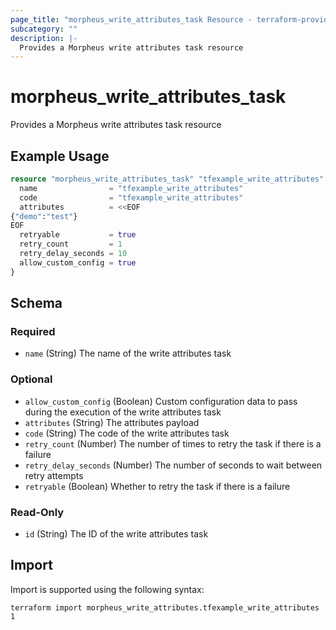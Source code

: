 ```yaml
---
page_title: "morpheus_write_attributes_task Resource - terraform-provider-morpheus"
subcategory: ""
description: |-
  Provides a Morpheus write attributes task resource
---
```


# morpheus_write_attributes_task

Provides a Morpheus write attributes task resource

## Example Usage

```terraform
resource "morpheus_write_attributes_task" "tfexample_write_attributes" {
  name                = "tfexample_write_attributes"
  code                = "tfexample_write_attributes"
  attributes          = <<EOF
{"demo":"test"}
EOF
  retryable           = true
  retry_count         = 1
  retry_delay_seconds = 10
  allow_custom_config = true
}
```

<!-- schema generated by tfplugindocs -->
## Schema

### Required

- `name` (String) The name of the write attributes task

### Optional

- `allow_custom_config` (Boolean) Custom configuration data to pass during the execution of the write attributes task
- `attributes` (String) The attributes payload
- `code` (String) The code of the write attributes task
- `retry_count` (Number) The number of times to retry the task if there is a failure
- `retry_delay_seconds` (Number) The number of seconds to wait between retry attempts
- `retryable` (Boolean) Whether to retry the task if there is a failure

### Read-Only

- `id` (String) The ID of the write attributes task

## Import

Import is supported using the following syntax:

```shell
terraform import morpheus_write_attributes.tfexample_write_attributes 1
```
